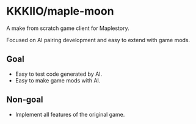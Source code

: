 # KKKIIO/maple-moon

A make from scratch game client for Maplestory.

Focused on AI pairing development and easy to extend with game mods.

## Goal

* Easy to test code generated by AI.
* Easy to make game mods with AI.

## Non-goal

* Implement all features of the original game.